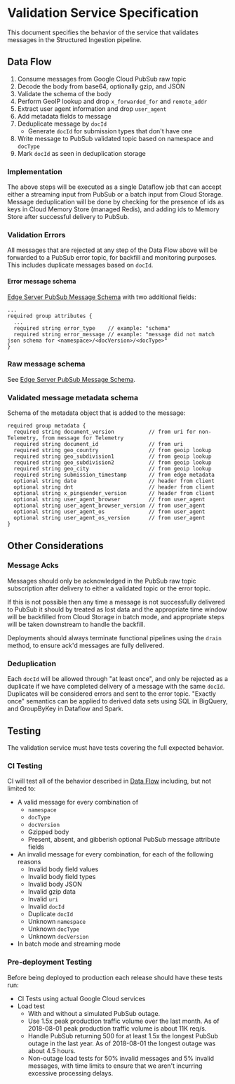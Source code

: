# Validation Service Specification

This document specifies the behavior of the service that validates messages
in the Structured Ingestion pipeline.

## Data Flow

1. Consume messages from Google Cloud PubSub raw topic
1. Decode the body from base64, optionally gzip, and JSON
1. Validate the schema of the body
1. Perform GeoIP lookup and drop `x_forwarded_for` and `remote_addr`
1. Extract user agent information and drop `user_agent`
1. Add metadata fields to message
1. Deduplicate message by `docId`
   * Generate `docId` for submission types that don't have one
1. Write message to PubSub validated topic based on namespace and `docType`
1. Mark `docId` as seen in deduplication storage

### Implementation

The above steps will be executed as a single Dataflow job that can accept
either a streaming input from PubSub or a batch input from Cloud Storage.
Message deduplication will be done by checking for the presence of ids as keys
in Cloud Memory Store (managed Redis), and adding ids to Memory Store after
successful delivery to PubSub.

### Validation Errors

All messages that are rejected at any step of the Data Flow above will be
forwarded to a PubSub error topic, for backfill and monitoring purposes.
This includes duplicate messages based on `docId`.

#### Error message schema

[Edge Server PubSub Message Schema](edge.md#edge-server-pubsub-message-schema)
with two additional fields:

```
...
required group attributes {
  ...
  required string error_type    // example: "schema"
  required string error_message // example: "message did not match json schema for <namespace>/<docVersion>/<docType>"
}
```

### Raw message schema

See [Edge Server PubSub Message Schema](edge.md#edge-server-pubsub-message-schema).

### Validated message metadata schema

Schema of the metadata object that is added to the message:

```
required group metadata {
  required string document_version           // from uri for non-Telemetry, from message for Telemetry
  required string document_id                // from uri
  required string geo_country                // from geoip lookup
  required string geo_subdivision1           // from geoip lookup
  required string geo_subdivision2           // from geoip lookup
  required string geo_city                   // from geoip lookup
  required string submission_timestamp       // from edge metadata
  optional string date                       // header from client
  optional string dnt                        // header from client
  optional string x_pingsender_version       // header from client
  optional string user_agent_browser         // from user_agent
  optional string user_agent_browser_version // from user_agent
  optional string user_agent_os              // from user_agent
  optional string user_agent_os_version      // from user_agent
}
```

## Other Considerations

### Message Acks

Messages should only be acknowledged in the PubSub raw topic subscription after
delivery to either a validated topic or the error topic.

If this is not possible then any time a message is not successfully delivered
to PubSub it should by treated as lost data and the appropriate time window
will be backfilled from Cloud Storage in batch mode, and appropriate steps will
be taken downstream to handle the backfill.

Deployments should always terminate functional pipelines using the `drain`
method, to ensure ack'd messages are fully delivered.

### Deduplication

Each `docId` will be allowed through "at least once", and only be
rejected as a duplicate if we have completed delivery of a message with the
same `docId`. Duplicates will be considered errors and sent to the error topic.
"Exactly once" semantics can be applied to derived data sets using SQL in
BigQuery, and GroupByKey in Dataflow and Spark.

## Testing

The validation service must have tests covering the full expected behavior.

### CI Testing

CI will test all of the behavior described in [Data Flow](#data-flow)
including, but not limited to:

 * A valid message for every combination of
   * `namespace`
   * `docType`
   * `docVersion`
   * Gzipped body
   * Present, absent, and gibberish optional PubSub message attribute fields
 * An invalid message for every combination, for each of the following reasons
   * Invalid body field values
   * Invalid body field types
   * Invalid body JSON
   * Invalid gzip data
   * Invalid `uri`
   * Invalid `docId`
   * Duplicate `docId`
   * Unknown `namespace`
   * Unknown `docType`
   * Unknown `docVersion`
 * In batch mode and streaming mode

### Pre-deployment Testing

Before being deployed to production each release should have these tests run:

 * CI Tests using actual Google Cloud services
 * Load test
   * With and without a simulated PubSub outage.
   * Use 1.5x peak production traffic volume over the last month. As of
     2018-08-01 peak production traffic volume is about 11K req/s.
   * Handle PubSub returning 500 for at least 1.5x the longest PubSub outage in
     the last year. As of 2018-08-01 the longest outage was about 4.5 hours.
   * Non-outage load tests for 50% invalid messages and 5% invalid messages, with
     time limits to ensure that we aren't incurring excessive processing delays.
